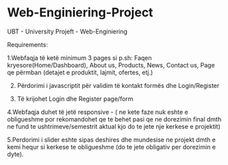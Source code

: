 # Web-Enginiering-Project
UBT - University Projeft - Web-Enginiering

Requirements: 

1.Webfaqja të ketë minimum 3 pages si p.sh: Faqen kryesore(Home/Dashboard), About us, Products, News, Contact us, Page qe përmban (detajet e produktit, lajmit, ofertes, etj.)

2. Përdorimi i javascriptit për validim të kontakt formës dhe Login/Register

3. Të krijohet Login dhe Register page/form

4.Webfaqja duhet të jetë responsive - ( ne kete faze nuk eshte e obligueshme por rekomandohet qe te behet pasi qe ne dorezimin final dmth ne fund te ushtrimeve/semestrit aktual kjo do te jete nje kerkese e projektit)

5.Perdorimi i slider eshte sipas deshires dhe mundesise ne projekt dmth e kemi hequr si kerkese te obligueshme (do te jete obligativ per dorezimin e dyte).
